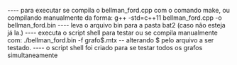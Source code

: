 ---- para executar se compila o bellman_ford.cpp com o comando make, ou compilando manualmente da forma: g++ -std=c++11 bellman_ford.cpp -o bellman_ford.bin
---- leva o arquivo bin para a pasta bat2 (caso não esteja já la.)
---- executa o script shell para testar ou se compila manualmente com: ./bellman_ford.bin -f grafo$.mtx -- alterando $ pelo arquivo a ser testado.
---- o script shell foi criado para se testar todos os grafos simultaneamente

